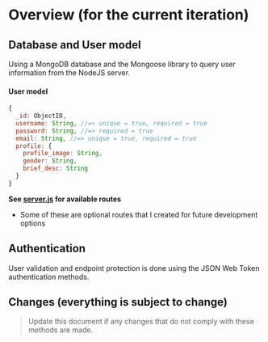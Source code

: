 # Overview (for the current iteration)

## Database and User model

Using a MongoDB database and the Mongoose library to query user information from the NodeJS server.

#### User model

```javascript
{
  _id: ObjectID,
  username: String, //=> unique = true, required = true
  password: String, //=> required = true
  email: String, //=> unique = true, required = true
  profile: {
    profile_image: String,
    gender: String,
    brief_desc: String
  }
}
```

**See [server.js](https://github.com/gmontalvoriv/bb-backend/blob/master/server.js) for available routes**

- Some of these are optional routes that I created for future development options

## Authentication

User validation and endpoint protection is done using the JSON Web Token authentication methods.

## Changes (everything is subject to change)

> Update this document if any changes that do not comply with these methods are made.
